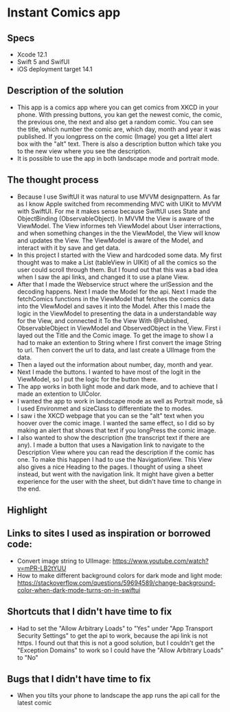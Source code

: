 # Instant Comics app
## Specs
* Xcode 12.1
* Swift 5 and SwifUI
* iOS deployment target 14.1

## Description of the solution
* This app is a comics app where you can get comics from XKCD in your phone. With pressing buttons, you kan get the newest comic, the comic, the previous one, the next and also get a random comic. You can see the title, which number the comic are, which day, month and year it was published. If you longpress on the comic (Image) you get a littel alert box with the "alt" text. There is also a description button which take you to the new view where you see the description.
* It is possible to use the app in both landscape mode and portrait mode. 

## The thought process
* Because I use SwiftUI it was natural to use MVVM designpattern. As far as I know Apple switched from recommending MVC with UIKit to MVVM with SwiftUI. For me it makes sense because SwiftUI uses State and ObjectBinding (ObservableObject). In MVVM the View is aware of the ViewModel. The View informes teh ViewModel about User interractions, and when something changes in the the ViewModel, the View will know and updates the View. The ViewModel is aware of the Model, and interact with it by save and get data.
* In this project I started with the View and hardcoded some data. My first thought was to make a List (tableView in UIKit) of all the comics so the user could scroll through them. But I found out that this was a bad idea when I saw the api links, and changed it to use a plane View. 
* After that I made the Webservice struct where the urlSession and the decoding happens. Next I made the Model for the api. Next I made the fetchComics functions in the ViewModel that fetches the comics data into the VIewModel and saves it into the Model. After this I made the logic in the ViewModel to presenting the data in a understandable way for the View, and connected it To the View With @Published, ObservableObject in ViewModel and ObservedObject in the View. First i layed out the Title and the Comic image. To get the image to show I a had to make an extention to String where I first convert the image String to url. Then convert the url to data, and last create a UIImage from the data.
* Then a layed out the information about number, day, month and year.
* Next I made the buttons. I wanted to have most of the logit in the ViewModel, so I put the logic for the button there. 
* The app works in both light mode and dark mode, and to achieve that I made an extention to UIColor.
* I wanted the app to work in landscape mode as well as Portrait mode, så I used Environmet and sizeClass to differentiate the to modes.
* I saw i the XKCD webpage that you can se the "alt" text when you hoover over the comic image. I wanted the same effect, so I did so by making an alert that shows that text if you longPress the comic image.
* I also wanted to show the description (the transcript text if there are any). I made a button that uses a Navigation link to navigate to the Description View where you can read the description if the comic has one. To make this happen I had to use the NavigationView. This View also gives a nice Heading to the pages. I thought of using a sheet instead, but went with the navigation link. It might have given a better experience for the user with the sheet, but didn't have time to change in the end.  

## Highlight

## Links to sites I used as inspiration or borrowed code:
* Convert image string to UIImage:  https://www.youtube.com/watch?v=mPR-LB2tYUU
* How to make different background colors for dark mode and light mode: https://stackoverflow.com/questions/59694589/change-background-color-when-dark-mode-turns-on-in-swiftui

## Shortcuts that I didn't have time to fix
* Had to set the "Allow Arbitrary Loads" to "Yes" under "App Transport Security Settings" to get the api to work, because the api link is not https. I found out that this is not a good solution, but I couldn't get the "Exception Domains" to work so I could have the "Allow Arbitrary Loads" to "No"

## Bugs that I didn't have time to fix
* When you tilts your phone to landscape the app runs the api call for the latest comic
